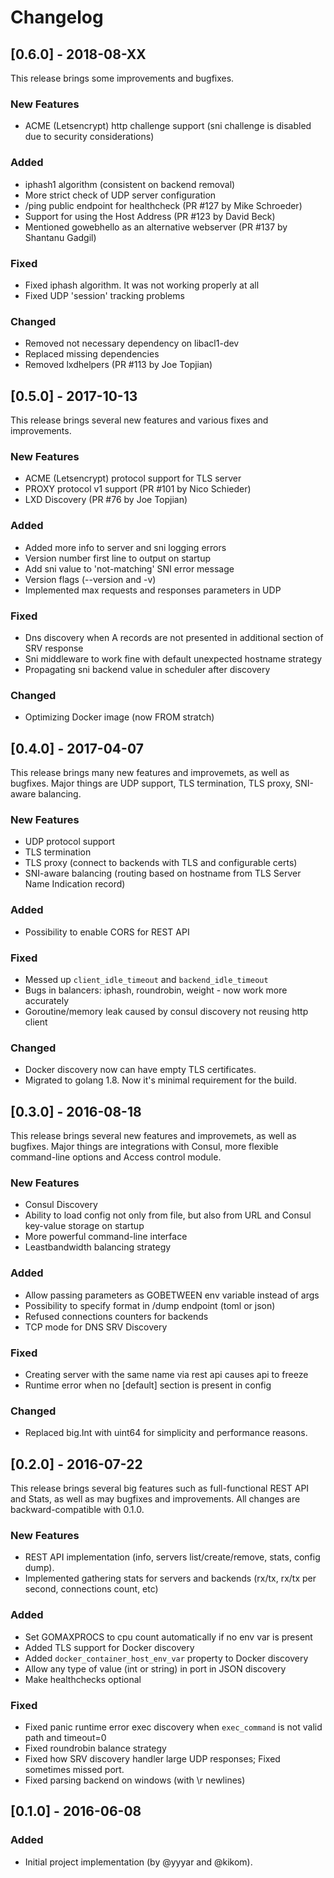 # Changelog



## [0.6.0] - 2018-08-XX
This release brings some improvements and bugfixes.

### New Features
- ACME (Letsencrypt) http challenge support (sni challenge is disabled due to security considerations)

### Added
- iphash1 algorithm (consistent on backend removal)
- More strict check of UDP server configuration
- /ping public endpoint for healthcheck (PR #127 by Mike Schroeder)
- Support for using the Host Address (PR #123 by David Beck)
- Mentioned gowebhello as an alternative webserver (PR #137 by Shantanu Gadgil)

### Fixed
- Fixed iphash algorithm. It was not working properly at all
- Fixed UDP 'session' tracking problems

### Changed
- Removed not necessary dependency on libacl1-dev
- Replaced missing dependencies
- Removed lxdhelpers (PR #113 by Joe Topjian)



## [0.5.0] - 2017-10-13
This release brings several new features and various fixes and improvements.

### New Features
- ACME (Letsencrypt) protocol support for TLS server
- PROXY protocol v1 support (PR #101 by Nico Schieder)
- LXD Discovery (PR #76 by Joe Topjian)


### Added
- Added more info to server and sni logging errors
- Version number first line to output on startup
- Add sni value to 'not-matching' SNI error message
- Version flags (--version and -v)
- Implemented max requests and responses parameters in UDP

### Fixed
- Dns discovery when A records are not presented in additional section of SRV response
- Sni middleware to work fine with default unexpected hostname strategy
- Propagating sni backend value in scheduler after discovery

### Changed
- Optimizing Docker image (now FROM stratch)



## [0.4.0] - 2017-04-07
This release brings many new features and improvemets, as well as bugfixes.
Major things are UDP support, TLS termination, TLS proxy, SNI-aware balancing.

### New Features
- UDP protocol support
- TLS termination
- TLS proxy (connect to backends with TLS and configurable certs)
- SNI-aware balancing (routing based on hostname from TLS Server Name Indication record)

### Added
- Possibility to enable CORS for REST API

### Fixed
- Messed up `client_idle_timeout` and `backend_idle_timeout`
- Bugs in balancers: iphash, roundrobin, weight - now work more accurately
- Goroutine/memory leak caused by consul discovery not reusing http client

### Changed
- Docker discovery now can have empty TLS certificates.
- Migrated to golang 1.8. Now it's minimal requirement for the build.



## [0.3.0] - 2016-08-18
This release brings several new features and improvemets, as well as bugfixes. Major things are
integrations with Consul, more flexible command-line options and Access control module.

### New Features
- Consul Discovery
- Ability to load config not only from file, but also from URL and Consul key-value storage on startup
- More powerful command-line interface
- Leastbandwidth balancing strategy

### Added
- Allow passing parameters as GOBETWEEN env variable instead of args
- Possibility to specify format in /dump endpoint (toml or json)
- Refused connections counters for backends
- TCP mode for DNS SRV Discovery

### Fixed
- Creating server with the same name via rest api causes api to freeze
- Runtime error when no [default] section is present in config

### Changed
- Replaced big.Int with uint64 for simplicity and performance reasons.



## [0.2.0] - 2016-07-22
This release brings several big features such as full-functional REST API and Stats, as well
as may bugfixes and improvements. All changes are backward-compatible with 0.1.0.

### New Features
- REST API implementation (info, servers list/create/remove, stats, config dump).
- Implemented gathering stats for servers and backends (rx/tx, rx/tx per second, connections count, etc)

### Added
- Set GOMAXPROCS to cpu count automatically if no env var is present
- Added TLS support for Docker discovery
- Added `docker_container_host_env_var` property to Docker discovery
- Allow any type of value (int or string) in port in JSON discovery
- Make healthchecks optional

### Fixed
- Fixed panic runtime error exec discovery when `exec_command` is not valid path and timeout=0
- Fixed roundrobin balance strategy
- Fixed how SRV discovery handler large UDP responses; Fixed sometimes missed port.
- Fixed parsing backend on windows (with \r newlines)


## [0.1.0] - 2016-06-08
### Added
- Initial project implementation (by @yyyar and @kikom).
